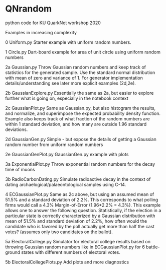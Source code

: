 # QNrandom
python code for KU QuarkNet workshop 2020

Examples in increasing complexity

0  Uniform.py
   Starter example with uniform random numbers.

1  Circle.py
   Dart-board example for area of unit circle using uniform random numbers

2a Gaussian.py
   Throw Gaussian random numbers and keep track of statistics for the 
   generated sample. Use the standard normal distribution with mean 
   of zero and variance of 1. For generator implementation 
   details/understanding see later more explicit examples (2d,2e).

2b GaussianExplore.py
   Essentially the same as 2a, but easier to explore further 
   what is going on, especially in the notebook context

2c GaussianPlot.py
   Same as Gaussian.py, but also histogram the results, and 
   normalize, and superimpose the expected probability density function.
   Example also keeps track of what fraction of the random numbers 
   are within 1 standard deviation, and how many are outside 1.96 standard 
   deviations.

2d GaussianGen.py
   Simple - but expose the details of getting a Gaussian random number 
   from uniform random numbers

2e GaussianGenPlot.py
   GaussianGen.py example with plots

3a ExponentialPlot.py
   Throw exponential random numbers for the decay time of muons

3b RadioCarbonDating.py
   Simulate radioactive decay in the context of dating 
   archaelogical/palaeontological samples using C-14.

4  ECGaussianPlot.py
   Same as 2c above, but using an assumed mean of 51.5% and 
   a standard deviation of 2.2%. This corresponds to what polling firms 
   would call a 4.3% Margin-of-Error (1.96*2.2% = 4.3%).
   This example allows one to answer the following question. 
   Statistically, if the election in a particular state is correctly 
   characterized by a Gaussian distribution with mean of 51.5% and 
   standard deviation of 2.2%, how often would the candidate who is 
   favored by the poll actually get more than half the cast votes?
   (assumes only two candidates on the ballot).

5a ElectoralCollege.py
   Simulator for electoral college results based on throwing Gaussian 
   random numbers like in ECGaussianPlot.py for 6 battle-ground states 
   with different numbers of electoral votes.

5b ElectoralCollegePlots.py
   Add plots and more diagnostics

